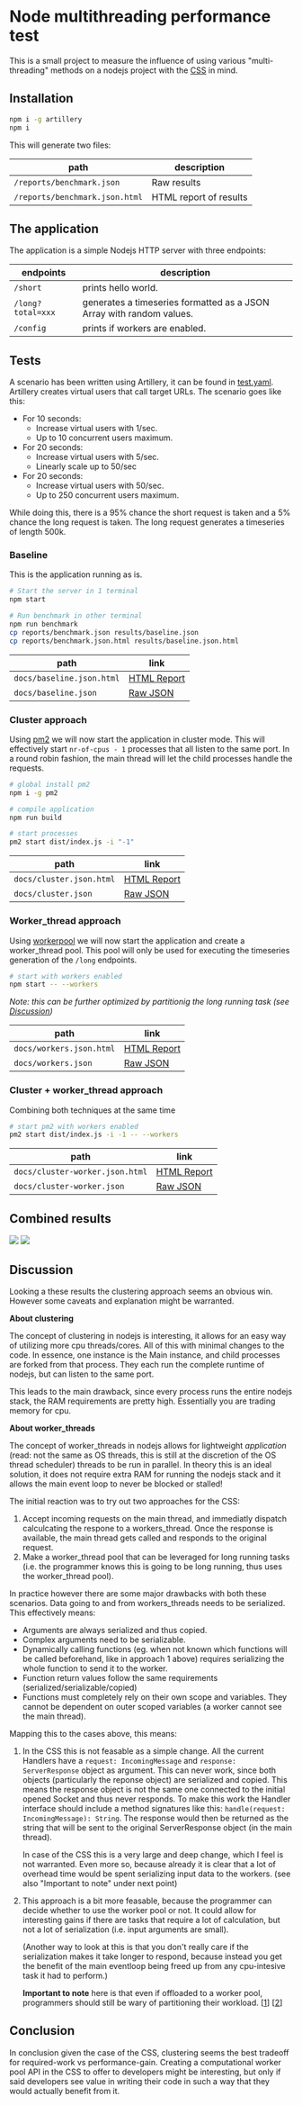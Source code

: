 # Node multithreading performance test

This is a small project to measure the influence of using various "multi-threading" methods on a nodejs project with the [CSS](https://github.com/CommunitySolidServer/CommunitySolidServer) in mind.
## Installation

```bash
npm i -g artillery
npm i
```

This will generate two files:

path | description
---  | -----
`/reports/benchmark.json`| Raw results
`/reports/benchmark.json.html`| HTML report of results

## The application

The application is a simple Nodejs HTTP server with three endpoints:

endpoints | description
----------| -----------
`/short` | prints hello world.
`/long?total=xxx` |  generates a timeseries formatted as a JSON Array with random values.
 `/config` |  prints if workers are enabled.

 ## Tests
 
 A scenario has been written using Artillery, it can be found in [test.yaml](test.yaml). Artillery creates virtual users that call target URLs. The scenario goes like this:

 * For 10 seconds:
    * Increase virtual users with 1/sec.
    * Up to 10 concurrent users maximum.
 * For 20 seconds:
    * Increase virtual users with 5/sec.
    * Linearly scale up to 50/sec
 * For 20 seconds:
    * Increase virtual users with 50/sec.
    * Up to 250 concurrent users maximum.

While doing this, there is a 95% chance the short request is taken and a 5% chance the long request is taken. The long request generates a timeseries of length 500k.

 ### Baseline

This is the application running as is.

```bash
# Start the server in 1 terminal
npm start

# Run benchmark in other terminal
npm run benchmark
cp reports/benchmark.json results/baseline.json
cp reports/benchmark.json.html results/baseline.json.html
```

path | link
-----|-----
`docs/baseline.json.html` | [HTML Report](https://falx.github.io/node-multi-perf/baseline.json.html)
`docs/baseline.json` | [Raw JSON](https://falx.github.io/node-multi-perf/baseline.json)

### Cluster approach

Using [pm2](https://pm2.keymetrics.io/) we will now start the application in cluster mode. This will effectively start `nr-of-cpus - 1` processes that all listen to the same port. In a round robin fashion, the main thread will let the child processes handle the requests. 

```bash
# global install pm2
npm i -g pm2 

# compile application
npm run build

# start processes
pm2 start dist/index.js -i "-1"
```

path | link
-----|-----
`docs/cluster.json.html` | [HTML Report](https://falx.github.io/node-multi-perf/cluster.json.html)
`docs/cluster.json` | [Raw JSON](https://falx.github.io/node-multi-perf/cluster.json)

### Worker_thread approach

Using [workerpool](https://www.npmjs.com/package/workerpool) we will now start the application and create a worker_thread pool. This pool will only be used for executing the timeseries generation of the `/long` endpoints.

```bash
# start with workers enabled
npm start -- --workers
```

_Note: this can be further optimized by partitionig the long running task (see [Discussion](#discussion))_

path | link
-----|-----
`docs/workers.json.html` | [HTML Report](https://falx.github.io/node-multi-perf/workers.json.html)
`docs/workers.json` | [Raw JSON](https://falx.github.io/node-multi-perf/workers.json)

### Cluster + worker_thread approach

Combining both techniques at the same time
```bash
# start pm2 with workers enabled
pm2 start dist/index.js -i -1 -- --workers
```

path | link
-----|-----
`docs/cluster-worker.json.html` | [HTML Report](https://falx.github.io/node-multi-perf/cluster-worker.json.html)
`docs/cluster-worker.json` | [Raw JSON](https://falx.github.io/node-multi-perf/cluster-worker.json)

## Combined results

![](docs/http_response.png)
![](docs/user_session.png)

## Discussion

Looking a these results the clustering approach seems an obvious win. However some caveats and explanation might be warranted.

**About clustering**

The concept of clustering in nodejs is interesting, it allows for an easy way of utilizing more cpu threads/cores. All of this with minimal changes to the code. In essence, one instance is the Main instance, and child processes are forked from that process. They each run the complete runtime of nodejs, but can listen to the same port.

This leads to the main drawback, since every process runs the entire nodejs stack, the RAM requirements are pretty high. Essentially you are trading memory for cpu. 

**About worker_threads**

The concept of worker_threads in nodejs allows for lightweight _application_ (read: not the same as OS threads, this is still at the discretion of the OS thread scheduler) threads to be run in parallel. In theory this is an ideal solution, it does not require extra RAM for running the nodejs stack and it allows the main event loop to never be blocked or stalled!

The initial reaction was to try out two approaches for the CSS:

   1. Accept incoming requests on the main thread, and immediatly dispatch calculcating the respone to a workers_thread. Once the response is available, the main thread gets called and responds to the original request.
   2. Make a worker_thread pool that can be leveraged for long running tasks (i.e. the programmer knows this is going to be long running, thus uses the worker_thread pool).

In practice however there are some major drawbacks with both these scenarios. Data going to and from workers_threads needs to be serialized. This effectively means:

   * Arguments are always serialized and thus copied.
   * Complex arguments need to be serializable.
   * Dynamically calling functions (eg. when not known which functions will be called beforehand, like in approach 1 above) requires serializing the whole function to send it to the worker.
   * Function return values follow the same requirements (serialized/serializable/copied)
   * Functions must completely rely on their own scope and variables. They cannot be dependent on outer scoped variables (a worker cannot see the main thread).

Mapping this to the cases above, this means:

   1. In the CSS this is not feasable as a simple change. All the current Handlers have a `request: IncomingMessage` and `response: ServerResponse` object as argument. This can never work, since both objects (particularly the reponse object) are serialized and copied. This means the response object is not the same one connected to the initial opened Socket and thus never responds. To make this work the Handler interface should include a method signatures like this: `handle(request: IncomingMessage): String`. The response would then be returned as the string that will be sent to the original ServerResponse object (in the main thread).

      In case of the CSS this is a very large and deep change, which I feel is not warranted. Even more so, because already it is clear that a lot of overhead time would be spent serializing input data to the workers. (see also "Important to note" under next point)

   2. This approach is a bit more feasable, because the programmer can decide whether to use the worker pool or not. It could allow for interesting gains if there are tasks that require a lot of calculation, but not a lot of serialization (i.e. input arguments are small).

      (Another way to look at this is that you don't really care if the serialization makes it take longer to respond, because instead you get the benefit of the main eventloop being freed up from any cpu-intesive task it had to perform.)

      **Important to note** here is that even if offloaded to a worker pool, programmers should still be wary of partitioning their workload. [[1](https://nodejs.org/en/docs/guides/dont-block-the-event-loop/#partitioning)] [[2](https://nodejs.org/en/docs/guides/dont-block-the-event-loop/#task-partitioning)]

## Conclusion

In conclusion given the case of the CSS, clustering seems the best tradeoff for required-work vs performance-gain. Creating a computational worker pool API in the CSS to offer to developers might be interesting, but only if said developers see value in writing their code in such a way that they would actually benefit from it.
